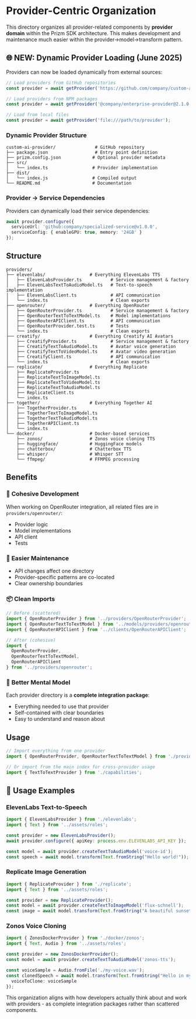 # Provider-Centric Organization

This directory organizes all provider-related components by **provider domain** within the Prizm SDK architecture. This makes development and maintenance much easier within the provider→model→transform pattern.

## 🌐 **NEW: Dynamic Provider Loading (June 2025)**

Providers can now be loaded dynamically from external sources:

```typescript
// Load providers from GitHub repositories
const provider = await getProvider('https://github.com/company/custom-ai-provider');

// Load providers from NPM packages
const provider = await getProvider('@company/enterprise-provider@2.1.0');

// Load from local files
const provider = await getProvider('file:///path/to/provider');
```

### **Dynamic Provider Structure**
```
custom-ai-provider/               # GitHub repository
├── package.json                  # Entry point definition
├── prizm.config.json            # Optional provider metadata
├── src/
│   └── index.ts                 # Provider implementation
├── dist/
│   └── index.js                 # Compiled output
└── README.md                    # Documentation
```

### **Provider → Service Dependencies**
Providers can dynamically load their service dependencies:

```typescript
await provider.configure({
  serviceUrl: 'github:company/specialized-service@v1.0.0',
  serviceConfig: { enableGPU: true, memory: '24GB' }
});
```

## Structure

```
providers/
├── elevenlabs/                 # Everything ElevenLabs TTS
│   ├── ElevenLabsProvider.ts           # Service management & factory
│   ├── ElevenLabsTextToAudioModel.ts   # Text-to-speech implementation
│   ├── ElevenLabsClient.ts             # API communication
│   └── index.ts                        # Clean exports
├── openrouter/                 # Everything OpenRouter
│   ├── OpenRouterProvider.ts           # Service management & factory
│   ├── OpenRouterTextToTextModel.ts    # Model implementations
│   ├── OpenRouterAPIClient.ts          # API communication
│   ├── OpenRouterProvider.test.ts      # Tests
│   └── index.ts                        # Clean exports
├── creatify/                   # Everything Creatify AI Avatars  
│   ├── CreatifyProvider.ts             # Service management & factory
│   ├── CreatifyTextToAudioModel.ts     # Avatar voice generation
│   ├── CreatifyTextToVideoModel.ts     # Avatar video generation
│   ├── CreatifyClient.ts               # API communication
│   └── index.ts                        # Clean exports
├── replicate/                  # Everything Replicate
│   ├── ReplicateProvider.ts
│   ├── ReplicateTextToImageModel.ts
│   ├── ReplicateTextToVideoModel.ts
│   ├── ReplicateTextToAudioModel.ts
│   ├── ReplicateClient.ts
│   └── index.ts
├── together/                   # Everything Together AI
│   ├── TogetherProvider.ts
│   ├── TogetherTextToImageModel.ts
│   ├── TogetherTextToAudioModel.ts
│   ├── TogetherAPIClient.ts
│   └── index.ts
└── docker/                     # Docker-based services
    ├── zonos/                  # Zonos voice cloning TTS
    ├── huggingface/            # HuggingFace models
    ├── chatterbox/             # Chatterbox TTS
    ├── whisper/                # Whisper STT
    └── ffmpeg/                 # FFMPEG processing
```

## Benefits

### 🎯 **Cohesive Development**
When working on OpenRouter integration, all related files are in `providers/openrouter/`:
- Provider logic
- Model implementations  
- API client
- Tests

### 🔧 **Easier Maintenance**
- API changes affect one directory
- Provider-specific patterns are co-located
- Clear ownership boundaries

### 📦 **Clean Imports**
```typescript
// Before (scattered)
import { OpenRouterProvider } from '../providers/OpenRouterProvider';
import { OpenRouterTextToTextModel } from '../models/providers/openrouter/OpenRouterTextToTextModel';
import { OpenRouterAPIClient } from '../clients/OpenRouterAPIClient';

// After (cohesive)
import { 
  OpenRouterProvider, 
  OpenRouterTextToTextModel, 
  OpenRouterAPIClient 
} from '../providers/openrouter';
```

### 🧠 **Better Mental Model**
Each provider directory is a **complete integration package**:
- Everything needed to use that provider
- Self-contained with clear boundaries
- Easy to understand and reason about

## Usage

```typescript
// Import everything from one provider
import { OpenRouterProvider, OpenRouterTextToTextModel } from './providers/openrouter';

// Or import from the main index for cross-provider usage
import { TextToTextProvider } from './capabilities';
```

## 🚀 Usage Examples

### ElevenLabs Text-to-Speech
```typescript
import { ElevenLabsProvider } from './elevenlabs';
import { Text } from '../assets/roles';

const provider = new ElevenLabsProvider();
await provider.configure({ apiKey: process.env.ELEVENLABS_API_KEY });

const model = await provider.createTextToAudioModel('voice-id');
const speech = await model.transform(Text.fromString("Hello world!"));
```

### Replicate Image Generation
```typescript
import { ReplicateProvider } from './replicate';
import { Text } from '../assets/roles';

const provider = new ReplicateProvider();
const model = await provider.createTextToImageModel('flux-schnell');
const image = await model.transform(Text.fromString("A beautiful sunset"));
```

### Zonos Voice Cloning
```typescript
import { ZonosDockerProvider } from './docker/zonos';
import { Text, Audio } from '../assets/roles';

const provider = new ZonosDockerProvider();
const model = await provider.createTextToAudioModel('zonos-tts');

const voiceSample = Audio.fromFile('./my-voice.wav');
const clonedSpeech = await model.transform(Text.fromString("Hello in my voice!"), {
  voiceToClone: voiceSample
});
```

This organization aligns with how developers actually think about and work with providers - as complete integration packages rather than scattered components.
